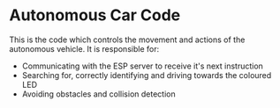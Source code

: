 # Autonomous Car Code
This is the code which controls the movement and actions of the autonomous vehicle.  It is responsible for:
  - Communicating with the ESP server to receive it's next instruction
  - Searching for, correctly identifying and driving towards the coloured LED
  - Avoiding obstacles and collision detection

